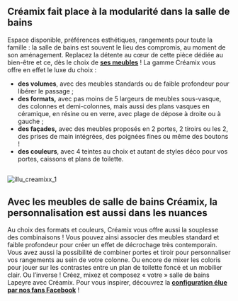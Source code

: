 ## Créamix fait place à la modularité dans la salle de bains
Espace disponible, préférences esthétiques, rangements pour toute la famille : la salle de bains est souvent le lieu des compromis, au moment de son aménagement. Replacez la détente au cœur de cette pièce dédiée au bien-être et ce, dès le choix de **[ses meubles](/decouvrez-tous-les-meubles-salle-bains-CCN688009)** !
La gamme Créamix vous offre en effet le luxe du choix :
- **des volumes**, avec des meubles standards ou de faible profondeur pour libérer le passage ;
- **des formats,** avec pas moins de 5 largeurs de meubles sous-vasque, des colonnes et demi-colonnes, mais aussi des plans vasques en céramique, en résine ou en verre, avec plage de dépose à droite ou à gauche ;
- **des façades,** avec des meubles proposés en 2 portes, 2 tiroirs ou les 2, des prises de main intégrées, des poignées fines ou même des boutons !
- **des couleurs**, avec 4 teintes au choix et autant de styles déco pour vos portes, caissons et plans de toilette.
##
![illu_creamixx_1](http://www.lapeyre.fr/img/contrib/2d8e4b4a4ea00c3e/illu_creamixx_1.jpg)
## Avec les meubles de salle de bains Créamix, la personnalisation est aussi dans les nuances
Au choix des formats et couleurs, Créamix vous offre aussi la souplesse des combinaisons ! Vous pouvez ainsi associer des meubles standard et faible profondeur pour créer un effet de décrochage très contemporain.
Vous avez aussi la possibilité de combiner portes et tiroir pour personnaliser vos rangements au sein de votre colonne. Ou encore de mixer les coloris pour jouer sur les contrastes entre un plan de toilette foncé et un mobilier clair. Ou l’inverse !
Créez, mixez et composez « votre » salle de bains Lapeyre avec Créamix. Pour vous inspirer, découvrez la **[configuration élue par nos fans Facebook](https://www.facebook.com/Lapeyre/photos/a.133038246733956.11813.117786091592505/905029276201512/?type=3&theater)** !